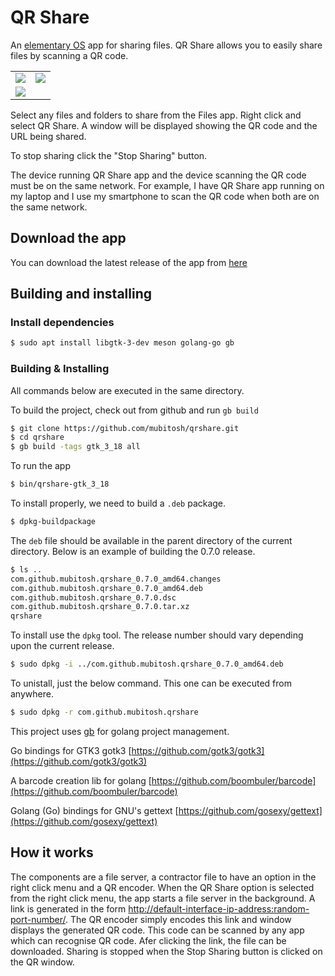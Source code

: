 # QR Share

An [elementary OS](https://elementary.io/) app for sharing files. QR Share allows you to easily share files by scanning a QR code.

<table cellspacing="0" cellpadding="0" style="border:none">
	<tr>
		<td><img src="https://raw.githubusercontent.com/mubitosh/qrshare/master/data/screenshot-app.png"></td>
		<td><img src="https://raw.githubusercontent.com/mubitosh/qrshare/master/data/screenshot-qr-window.png"></td>
	</tr>
	<tr>
		<td><img src="https://raw.githubusercontent.com/mubitosh/qrshare/master/data/screenshot-shared-link-1.png"></td>
	</tr>
</table>

Select any files and folders to share from the Files app. Right click and select QR Share. A window will be displayed showing the QR code and the URL being shared.

To stop sharing click the "Stop Sharing" button.

The device running QR Share app and the device scanning the QR code must be on the same network. For example, I have QR Share app running on my laptop and I use my smartphone to scan the QR code when both are on the same network.

## Download the app

You can download the latest release of the app from [here](https://github.com/mubitosh/qrshare/releases)

## Building and installing

### Install dependencies

```bash
$ sudo apt install libgtk-3-dev meson golang-go gb
```

### Building & Installing

All commands below are executed in the same directory.

To build the project, check out from github and run `gb build`

```bash
$ git clone https://github.com/mubitosh/qrshare.git
$ cd qrshare
$ gb build -tags gtk_3_18 all
```

To run the app

```bash
$ bin/qrshare-gtk_3_18
```

To install properly, we need to build a `.deb` package.

```bash
$ dpkg-buildpackage
```

The `deb` file should be available in the parent directory of the current directory. Below is an example of building the 0.7.0 release.

```bash
$ ls ..
com.github.mubitosh.qrshare_0.7.0_amd64.changes
com.github.mubitosh.qrshare_0.7.0_amd64.deb
com.github.mubitosh.qrshare_0.7.0.dsc
com.github.mubitosh.qrshare_0.7.0.tar.xz
qrshare
```

To install use the `dpkg` tool. The release number should vary depending upon the current release.

```bash
$ sudo dpkg -i ../com.github.mubitosh.qrshare_0.7.0_amd64.deb
```

To unistall, just the below command. This one can be executed from anywhere.

```bash
$ sudo dpkg -r com.github.mubitosh.qrshare
```

This project uses [gb](https://getgb.io/) for golang project management.

Go bindings for GTK3 gotk3 [https://github.com/gotk3/gotk3](https://github.com/gotk3/gotk3)

A barcode creation lib for golang [https://github.com/boombuler/barcode](https://github.com/boombuler/barcode)

Golang (Go) bindings for GNU's gettext [https://github.com/gosexy/gettext](https://github.com/gosexy/gettext)

## How it works

The components are a file server, a contractor file to have an option in the right click menu and a QR encoder. When the QR Share option is selected from the right click menu, the app starts a file server in the background. A link is generated in the form [http://default-interface-ip-address:random-port-number/](#how-it-works). The QR encoder simply encodes this link and window displays the generated QR code. This code can be scanned by any app which can recognise QR code. Afer clicking the link, the file can be downloaded. Sharing is stopped when the Stop Sharing button is clicked on the QR window.
